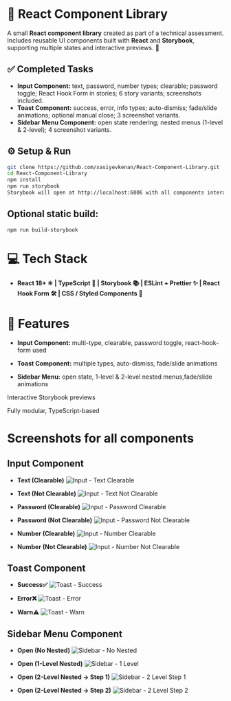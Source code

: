 # 🎨 React Component Library

A small **React component library** created as part of a technical assessment. Includes reusable UI components built with **React** and **Storybook**, supporting multiple states and interactive previews. 🧩

## ✅ Completed Tasks

- **Input Component:** text, password, number types; clearable; password toggle; React Hook Form in stories; 6 story variants; screenshots included.
- **Toast Component:** success, error, info types; auto-dismiss; fade/slide animations; optional manual close; 3 screenshot variants.
- **Sidebar Menu Component:** open state rendering; nested menus (1-level & 2-level); 4 screenshot variants.

## ⚙️ Setup & Run

```bash
git clone https://github.com/xasiyevkenan/React-Component-Library.git
cd React-Component-Library
npm install
npm run storybook
Storybook will open at http://localhost:6006 with all components interactive.
```

## Optional static build:

```bash
npm run build-storybook
```

# 💻 Tech Stack

- **React 18+ ⚛️ | TypeScript 📝 | Storybook 📚 | ESLint + Prettier ✨ | React Hook Form 🛠️ | CSS / Styled Components 🎨**

# 🔧 Features

- **Input Component:** multi-type, clearable, password toggle, react-hook-form used

- **Toast Component:** multiple types, auto-dismiss, fade/slide animations

- **Sidebar Menu:** open state, 1-level & 2-level nested menus,fade/slide animations

Interactive Storybook previews

Fully modular, TypeScript-based

# Screenshots for all components

## Input Component

- **Text (Clearable)**
  ![Input - Text Clearable](./src/assets/Task1.Part1.png)

- **Text (Not Clearable)**
  ![Input - Text Not Clearable](./src/assets/Task1.Part2.png)

- **Password (Clearable)**
  ![Input - Password Clearable](./src/assets/Task1.Part3.png)

- **Password (Not Clearable)**
  ![Input - Password Not Clearable](./src/assets/Task1.Part4.png)

- **Number (Clearable)**
  ![Input - Number Clearable](./src/assets/Task1.Part5.png)

- **Number (Not Clearable)**
  ![Input - Number Not Clearable](./src/assets/Task1.Part6.png)

## Toast Component

- **Success✅**
  ![Toast - Success](./src/assets/Task2.Part1.png)

- **Error❌**
  ![Toast - Error](./src/assets/Task2.Part2.png)

- **Warn⚠️**
  ![Toast - Warn](./src/assets/Task2.Part3.png)

## Sidebar Menu Component

- **Open (No Nested)**
  ![Sidebar - No Nested](./src/assets/Task3.Part1.png)

- **Open (1-Level Nested)**
  ![Sidebar - 1 Level](./src/assets/Task3.Part2.png)

- **Open (2-Level Nested → Step 1)**
  ![Sidebar - 2 Level Step 1](./src/assets/Task3.Part3.png)

- **Open (2-Level Nested → Step 2)**
  ![Sidebar - 2 Level Step 2](./src/assets/Task3.Part4.png)
